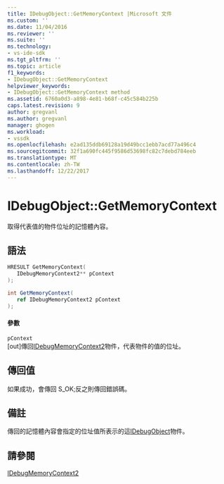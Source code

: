```yaml
---
title: IDebugObject::GetMemoryContext |Microsoft 文件
ms.custom: ''
ms.date: 11/04/2016
ms.reviewer: ''
ms.suite: ''
ms.technology:
- vs-ide-sdk
ms.tgt_pltfrm: ''
ms.topic: article
f1_keywords:
- IDebugObject::GetMemoryContext
helpviewer_keywords:
- IDebugObject::GetMemoryContext method
ms.assetid: 6760a0d3-a898-4e81-b68f-c45c584b225b
caps.latest.revision: 9
author: gregvanl
ms.author: gregvanl
manager: ghogen
ms.workload:
- vssdk
ms.openlocfilehash: e2ad135ddb69128a19d49bcc1ebb7acd77a496c4
ms.sourcegitcommit: 32f1a690fc445f9586d53698fc82c7debd784eeb
ms.translationtype: MT
ms.contentlocale: zh-TW
ms.lasthandoff: 12/22/2017
---
```

# <a name="idebugobjectgetmemorycontext"></a>IDebugObject::GetMemoryContext
取得代表值的物件位址的記憶體內容。  
  
## <a name="syntax"></a>語法  
  
```cpp  
HRESULT GetMemoryContext(   
   IDebugMemoryContext2** pContext  
);  
```  
  
```csharp  
int GetMemoryContext(  
   ref IDebugMemoryContext2 pContext  
);  
```  
  
#### <a name="parameters"></a>參數  
 `pContext`  
 [out]傳回[IDebugMemoryContext2](../../../extensibility/debugger/reference/idebugmemorycontext2.md)物件，代表物件的值的位址。  
  
## <a name="return-value"></a>傳回值  
 如果成功，會傳回 S_OK;反之則傳回錯誤碼。  
  
## <a name="remarks"></a>備註  
 傳回的記憶體內容會指定的位址值所表示的這[IDebugObject](../../../extensibility/debugger/reference/idebugobject.md)物件。  
  
## <a name="see-also"></a>請參閱  
 [IDebugMemoryContext2](../../../extensibility/debugger/reference/idebugmemorycontext2.md)